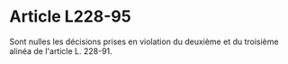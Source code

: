 # Article L228-95

Sont nulles les décisions prises en violation du deuxième et du troisième alinéa de l'article L. 228-91.
